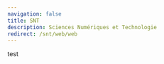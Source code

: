 ```yaml
---
navigation: false
title: SNT
description: Sciences Numériques et Technologie
redirect: /snt/web/web
---
```

test